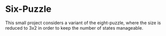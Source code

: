 # Six-Puzzle
This small project considers a variant of the eight-puzzle, where the size is reduced to 3x2 in order to keep the number of states manageable.
